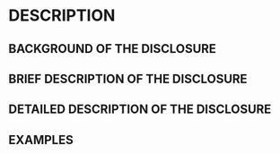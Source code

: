 # DESCRIPTION

## BACKGROUND OF THE DISCLOSURE

## BRIEF DESCRIPTION OF THE DISCLOSURE

## DETAILED DESCRIPTION OF THE DISCLOSURE

## EXAMPLES

